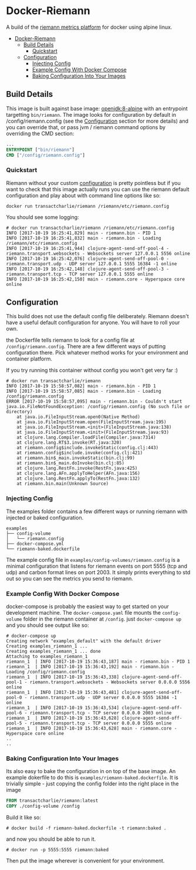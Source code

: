 # Docker-Riemann

A build of the [riemann metrics platform](http://riemann.io) for docker using alpine linux.

* [Docker\-Riemann](#docker-riemann)
  * [Build Details](#build-details)
    * [Quickstart](#quickstart)
  * [Configuration](#configuration)
    * [Injecting Config](#injecting-config)
    * [Example Config With Docker Compose](#example-config-with-docker-compose)
    * [Baking Configuration Into Your Images](#baking-configuration-into-your-images)

## Build Details
This image is built against base image: [openjdk:8-alpine](https://hub.docker.com/_/openjdk/) with an entrypoint targetting `bin/riemann`. The image looks for configuration by default in /config/riemann.config (see the [Configuration](#configuration) section for more details) and you can override that, or pass jvm / riemann command options by overriding the CMD section:

```Dockerfile
...
ENTRYPOINT ["bin/riemann"]
CMD ["/config/riemann.config"]
```

### Quickstart

Riemann without your custom [configuration](#configuration) is pretty pointless but if you want to check that this image actually runs you can use the riemann default configuration and play about with command line options like so:

```
docker run transactcharlie/riemann /riemann/etc/riemann.config
```

You should see some logging:
```
# docker run transactcharlie/riemann /riemann/etc/riemann.config
INFO [2017-10-19 16:25:41,829] main - riemann.bin - PID 1
INFO [2017-10-19 16:25:41,832] main - riemann.bin - Loading /riemann/etc/riemann.config
INFO [2017-10-19 16:25:41,944] clojure-agent-send-off-pool-4 - riemann.transport.websockets - Websockets server 127.0.0.1 5556 online
INFO [2017-10-19 16:25:42,076] clojure-agent-send-off-pool-0 - riemann.transport.udp - UDP server 127.0.0.1 5555 16384 -1 online
INFO [2017-10-19 16:25:42,148] clojure-agent-send-off-pool-3 - riemann.transport.tcp - TCP server 127.0.0.1 5555 online
INFO [2017-10-19 16:25:42,150] main - riemann.core - Hyperspace core online
```

## Configuration
This build does not use the default config file deliberately. Riemann doesn't have a useful default configuration for anyone. You will have to roll your own.

the Dockerfile tells riemann to look for a config file at `/config/riemann.config`. There are a few different ways of putting configuration there. Pick whatever method works for your environment and container platform.

If you try running this container without config you won't get very far :)

```
# docker run transactcharlie/riemann
INFO [2017-10-19 15:58:57,082] main - riemann.bin - PID 1
INFO [2017-10-19 15:58:57,085] main - riemann.bin - Loading /config/riemann.config
ERROR [2017-10-19 15:58:57,095] main - riemann.bin - Couldn't start
java.io.FileNotFoundException: /config/riemann.config (No such file or directory)
	at java.io.FileInputStream.open0(Native Method)
	at java.io.FileInputStream.open(FileInputStream.java:195)
	at java.io.FileInputStream.<init>(FileInputStream.java:138)
	at java.io.FileInputStream.<init>(FileInputStream.java:93)
	at clojure.lang.Compiler.loadFile(Compiler.java:7314)
	at clojure.lang.RT$3.invoke(RT.java:320)
	at riemann.config$include.invokeStatic(config.clj:443)
	at riemann.config$include.invoke(config.clj:421)
	at riemann.bin$_main.invokeStatic(bin.clj:99)
	at riemann.bin$_main.doInvoke(bin.clj:85)
	at clojure.lang.RestFn.invoke(RestFn.java:425)
	at clojure.lang.AFn.applyToHelper(AFn.java:156)
	at clojure.lang.RestFn.applyTo(RestFn.java:132)
	at riemann.bin.main(Unknown Source)
```

### Injecting Config

The examples folder contains a few different ways or running riemann with injected or baked configuration.

```
examples
├── config-volume
│   └── riemann.config
├── docker-compose.yml
└── riemann-baked.dockerfile
```

The example config file in `examples/config-volumes/riemann.config` is a minimal configuration that listens for riemann events on port 5555 (tcp and udp) and carbon format lines on port 2003. It simply prints everything to std out so you can see the metrics you send to riemann.

### Example Config With Docker Compose

docker-compose is probably the easiest way to get started on your development machine. The `docker-compose.yaml` file mounts the `config-volume` folder in the riemann container at `/config`. just `docker-compose up` and you should see output like so:

```
# docker-compose up
Creating network "examples_default" with the default driver
Creating examples_riemann_1 ...
Creating examples_riemann_1 ... done
Attaching to examples_riemann_1
riemann_1  | INFO [2017-10-19 15:36:43,187] main - riemann.bin - PID 1
riemann_1  | INFO [2017-10-19 15:36:43,192] main - riemann.bin - Loading /config/riemann.config
riemann_1  | INFO [2017-10-19 15:36:43,338] clojure-agent-send-off-pool-1 - riemann.transport.websockets - Websockets server 0.0.0.0 5556 online
riemann_1  | INFO [2017-10-19 15:36:43,481] clojure-agent-send-off-pool-0 - riemann.transport.udp - UDP server 0.0.0.0 5555 16384 -1 online
riemann_1  | INFO [2017-10-19 15:36:43,534] clojure-agent-send-off-pool-6 - riemann.transport.tcp - TCP server 0.0.0.0 2003 online
riemann_1  | INFO [2017-10-19 15:36:43,628] clojure-agent-send-off-pool-5 - riemann.transport.tcp - TCP server 0.0.0.0 5555 online
riemann_1  | INFO [2017-10-19 15:36:43,628] main - riemann.core - Hyperspace core online
..
..
```

### Baking Configuration Into Your Images
Its also easy to bake the configuration in on top of the base image. An example dokerfile to do this is `examples/riemann-baked.dockerfile`. It is trivially simple - just copying the config folder into the right place in the image

```dockerfile
FROM transactcharlie/riemann:latest
COPY ./config-volume /config
```

Build it like so:
```
# docker build -f riemann-baked.dockerfile -t riemann:baked .
```

and now you should be able to run it.
```
# docker run -p 5555:5555 riemann:baked
```
Then put the image wherever is convenient for your environment.

